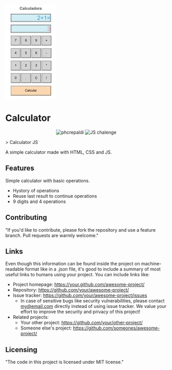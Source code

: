 ![Alt text](copy-50calculadora.jpeg)
# Calculator
<p align="center">
 <img src="https://img.shields.io/static/v1?label=Behance&message=phcrepaldi&color=199ca8&labelColor=000000" alt="phcrepaldi" />
 <img src="https://img.shields.io/static/v1?label=Type&message=JS chalenge&color=199ca8&labelColor=000000" alt="JS chalenge" />
</p>
> Calculator JS

A simple calculator made with HTML, CSS and JS.

## Features

Simple calculator with basic operations.
* Hystory of operations
* Reuse last result to continue operations
* 9 digits and 4 operations

## Contributing

"If you'd like to contribute, please fork the repository and use a feature
branch. Pull requests are warmly welcome."

## Links

Even though this information can be found inside the project on machine-readable
format like in a .json file, it's good to include a summary of most useful
links to humans using your project. You can include links like:

- Project homepage: https://your.github.com/awesome-project/
- Repository: https://github.com/your/awesome-project/
- Issue tracker: https://github.com/your/awesome-project/issues
  - In case of sensitive bugs like security vulnerabilities, please contact
    my@email.com directly instead of using issue tracker. We value your effort
    to improve the security and privacy of this project!
- Related projects:
  - Your other project: https://github.com/your/other-project/
  - Someone else's project: https://github.com/someones/awesome-project/


## Licensing

"The code in this project is licensed under MIT license."
